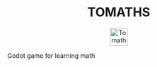 <div align="center">
  <h1>TOMATHS</h1>
  <img src="./Sprites/Tomate-removebg-preview.png" alt="Tomaths Logo" width="40" />
</div>

Godot game for learning math


